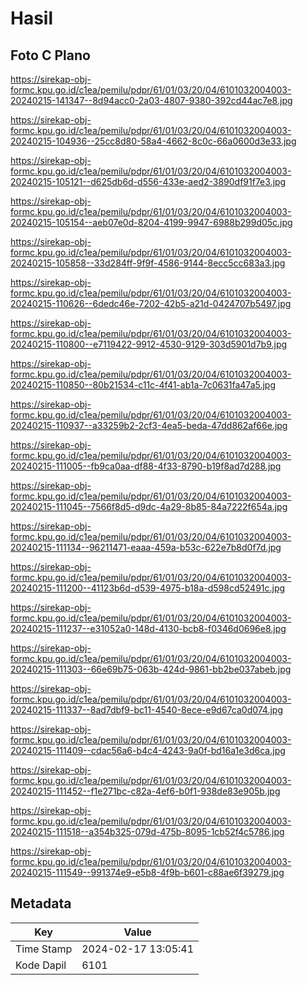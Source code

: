 # Hasil

## Foto C Plano

https://sirekap-obj-formc.kpu.go.id/c1ea/pemilu/pdpr/61/01/03/20/04/6101032004003-20240215-141347--8d94acc0-2a03-4807-9380-392cd44ac7e8.jpg

https://sirekap-obj-formc.kpu.go.id/c1ea/pemilu/pdpr/61/01/03/20/04/6101032004003-20240215-104936--25cc8d80-58a4-4662-8c0c-66a0600d3e33.jpg

https://sirekap-obj-formc.kpu.go.id/c1ea/pemilu/pdpr/61/01/03/20/04/6101032004003-20240215-105121--d625db6d-d556-433e-aed2-3890df91f7e3.jpg

https://sirekap-obj-formc.kpu.go.id/c1ea/pemilu/pdpr/61/01/03/20/04/6101032004003-20240215-105154--aeb07e0d-8204-4199-9947-6988b299d05c.jpg

https://sirekap-obj-formc.kpu.go.id/c1ea/pemilu/pdpr/61/01/03/20/04/6101032004003-20240215-105858--33d284ff-9f9f-4586-9144-8ecc5cc683a3.jpg

https://sirekap-obj-formc.kpu.go.id/c1ea/pemilu/pdpr/61/01/03/20/04/6101032004003-20240215-110626--6dedc46e-7202-42b5-a21d-0424707b5497.jpg

https://sirekap-obj-formc.kpu.go.id/c1ea/pemilu/pdpr/61/01/03/20/04/6101032004003-20240215-110800--e7119422-9912-4530-9129-303d5901d7b9.jpg

https://sirekap-obj-formc.kpu.go.id/c1ea/pemilu/pdpr/61/01/03/20/04/6101032004003-20240215-110850--80b21534-c11c-4f41-ab1a-7c0631fa47a5.jpg

https://sirekap-obj-formc.kpu.go.id/c1ea/pemilu/pdpr/61/01/03/20/04/6101032004003-20240215-110937--a33259b2-2cf3-4ea5-beda-47dd862af66e.jpg

https://sirekap-obj-formc.kpu.go.id/c1ea/pemilu/pdpr/61/01/03/20/04/6101032004003-20240215-111005--fb9ca0aa-df88-4f33-8790-b19f8ad7d288.jpg

https://sirekap-obj-formc.kpu.go.id/c1ea/pemilu/pdpr/61/01/03/20/04/6101032004003-20240215-111045--7566f8d5-d9dc-4a29-8b85-84a7222f654a.jpg

https://sirekap-obj-formc.kpu.go.id/c1ea/pemilu/pdpr/61/01/03/20/04/6101032004003-20240215-111134--96211471-eaaa-459a-b53c-622e7b8d0f7d.jpg

https://sirekap-obj-formc.kpu.go.id/c1ea/pemilu/pdpr/61/01/03/20/04/6101032004003-20240215-111200--41123b6d-d539-4975-b18a-d598cd52491c.jpg

https://sirekap-obj-formc.kpu.go.id/c1ea/pemilu/pdpr/61/01/03/20/04/6101032004003-20240215-111237--e31052a0-148d-4130-bcb8-f0346d0696e8.jpg

https://sirekap-obj-formc.kpu.go.id/c1ea/pemilu/pdpr/61/01/03/20/04/6101032004003-20240215-111303--66e69b75-063b-424d-9861-bb2be037abeb.jpg

https://sirekap-obj-formc.kpu.go.id/c1ea/pemilu/pdpr/61/01/03/20/04/6101032004003-20240215-111337--8ad7dbf9-bc11-4540-8ece-e9d67ca0d074.jpg

https://sirekap-obj-formc.kpu.go.id/c1ea/pemilu/pdpr/61/01/03/20/04/6101032004003-20240215-111409--cdac56a6-b4c4-4243-9a0f-bd16a1e3d6ca.jpg

https://sirekap-obj-formc.kpu.go.id/c1ea/pemilu/pdpr/61/01/03/20/04/6101032004003-20240215-111452--f1e271bc-c82a-4ef6-b0f1-938de83e905b.jpg

https://sirekap-obj-formc.kpu.go.id/c1ea/pemilu/pdpr/61/01/03/20/04/6101032004003-20240215-111518--a354b325-079d-475b-8095-1cb52f4c5786.jpg

https://sirekap-obj-formc.kpu.go.id/c1ea/pemilu/pdpr/61/01/03/20/04/6101032004003-20240215-111549--991374e9-e5b8-4f9b-b601-c88ae6f39279.jpg


## Metadata

| Key        | Value               |
| ---------- | ------------------- |
| Time Stamp | 2024-02-17 13:05:41 |
| Kode Dapil | 6101                |



